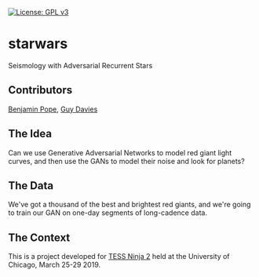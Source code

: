 [![License: GPL v3](https://img.shields.io/badge/License-GPLv3-blue.svg)](https://www.gnu.org/licenses/gpl-3.0)

# starwars
Seismology with Adversarial Recurrent Stars

## Contributors
[Benjamin Pope](http://benjaminpope.github.io), [Guy Davies](https://www.birmingham.ac.uk/staff/profiles/physics/davies-guy.aspx)

## The Idea

Can we use Generative Adversarial Networks to model red giant light curves, and then use the GANs to model their noise and look for planets?

## The Data

We've got a thousand of the best and brightest red giants, and we're going to train our GAN on one-day segments of long-cadence data.

## The Context

This is a project developed for [TESS Ninja 2](https://tess.ninja/two/) held at the University of Chicago, March 25-29 2019. 